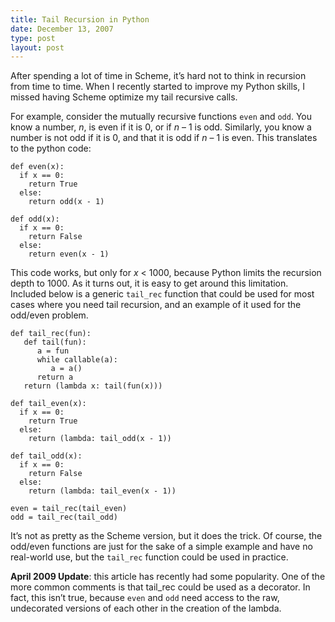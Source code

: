 ```yaml
---
title: Tail Recursion in Python
date: December 13, 2007
type: post
layout: post
---
```

After spending a lot of time in Scheme, it’s hard not to think in recursion from time to time. When I recently started to improve my Python skills, I missed having Scheme optimize my tail recursive calls.

For example, consider the mutually recursive functions <code>even</code> and <code>odd</code>. You know a number, <em>n</em>, is even if it is 0, or if <em>n</em> – 1 is odd. Similarly, you know a number is not odd if it is 0, and that it is odd if <em>n</em> – 1 is even. This translates to the python code:

    def even(x):
      if x == 0:
        return True
      else:
        return odd(x - 1)

    def odd(x):
      if x == 0:
        return False
      else:
        return even(x - 1)

This code works, but only for <em>x</em> < 1000, because Python limits the recursion depth to 1000. As it turns out, it is easy to get around this limitation. Included below is a generic <code>tail_rec</code> function that could be used for most cases where you need tail recursion, and an example of it used for the odd/even problem.

    def tail_rec(fun):
       def tail(fun):
          a = fun
          while callable(a):
             a = a()
          return a
       return (lambda x: tail(fun(x)))

    def tail_even(x):
      if x == 0:
        return True
      else:
        return (lambda: tail_odd(x - 1))

    def tail_odd(x):
      if x == 0:
        return False
      else:
        return (lambda: tail_even(x - 1))

    even = tail_rec(tail_even)
    odd = tail_rec(tail_odd)

It’s not as pretty as the Scheme version, but it does the trick. Of course, the odd/even functions are just for the sake of a simple example and have no real-world use, but the <code>tail_rec</code> function could be used in practice.

<strong>April 2009 Update</strong>: this article has recently had some popularity. One of the more common comments is that tail_rec could be used as a decorator. In fact, this isn’t true, because <code>even</code> and <code>odd</code> need access to the raw, undecorated versions of each other in the creation of the lambda.

